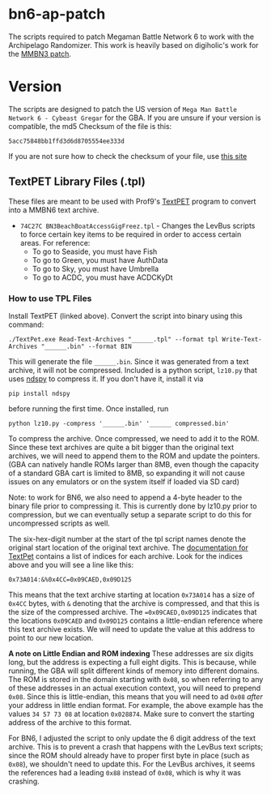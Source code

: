 # bn6-ap-patch
The scripts required to patch Megaman Battle Network 6 to work with the Archipelago Randomizer. This work is heavily based on digiholic's work for the [MMBN3 patch](https://github.com/digiholic/bn3-ap-patch).

# Version
The scripts are designed to patch the US version of `Mega Man Battle Network 6 - Cybeast Gregar` for the GBA. If you are unsure if your version is compatible, the md5 Checksum of the file is this:
```
5acc75848bb1ffd3d6d8705554ee333d
```
If you are not sure how to check the checksum of your file, use [this site](https://emn178.github.io/online-tools/md5_checksum.html)

## TextPET Library Files (.tpl)
These files are meant to be used with Prof9's [TextPET](https://github.com/Prof9/TextPet) program to convert into a MMBN6 text archive.

- `74C27C BN3BeachBoatAccessGigFreez.tpl` - Changes the LevBus scripts to force certain key items to be required in order to access certain areas. For reference:
  - To go to Seaside, you must have Fish
  - To go to Green, you must have AuthData
  - To go to Sky, you must have Umbrella
  - To go to ACDC, you must have ACDCKyDt
  
### How to use TPL Files
Install TextPET (linked above). Convert the script into binary using this command:
```
./TextPet.exe Read-Text-Archives "______.tpl" --format tpl Write-Text-Archives "______.bin" --format BIN
```
This will generate the file `______.bin`. Since it was generated from a text archive, it will not be compressed. Included is a python script, `lz10.py` that uses [ndspy](https://github.com/RoadrunnerWMC/ndspy) to compress it. If you don't have it, install it via
```
pip install ndspy
```
before running the first time. Once installed, run
```
python lz10.py -compress '______.bin' '______ compressed.bin'
```
To compress the archive. Once compressed, we need to add it to the ROM. Since these text archives are quite a bit bigger than the original text archives, we will need to append them to the ROM and update the pointers. (GBA can natively handle ROMs larger than 8MB, even though the capacity of a standard GBA cart is limited to 8MB, so expanding it will not cause issues on any emulators or on the system itself if loaded via SD card)

Note: to work for BN6, we also need to append a 4-byte header to the binary file prior to compressing it. This is currently done by lz10.py prior to compression, but we can eventually setup a separate script to do this for uncompressed scripts as well.

The six-hex-digit number at the start of the tpl script names denote the original start location of the original text archive. The [documentation for TextPet](https://github.com/Prof9/TextPet/blob/master/TextPet/indexes/mmbn6cg-us.tpi) contains a list of indices for each archive. Look for the indices above and you will see a line like this:
```
0x73A014:&%0x4CC=0x09CAED,0x09D125
```
This means that the text archive starting at location `0x73A014` has a size of `0x4CC` bytes, with `&` denoting that the archive is compressed, and that this is the size of the compressed archive. The `=0x09CAED,0x09D125` indicates that the locations `0x09CAED` and `0x09D125` contains a little-endian reference where this text archive exists. We will need to update the value at this address to point to our new location.

**A note on Little Endian and ROM indexing**
These addresses are six digits long, but the address is expecting a full eight digits. This is because, while running, the GBA will split different kinds of memory into different domains. The ROM is stored in the domain starting with `0x08`, so when referring to any of these addresses in an actual execution context, you will need to prepend `0x08`. Since this is little-endian, this means that you will need to ad `0x08` _after_ your address in little endian format. For example, the above example has the values `34 57 73 08` at location `0x028874`. Make sure to convert the starting address of the archive to this format.

For BN6, I adjusted the script to only update the 6 digit address of the text archive. This is to prevent a crash that happens with the LevBus text scripts; since the ROM should already have to proper first byte in place (such as `0x08`), we shouldn't need to update this. For the LevBus archives, it seems the references had a leading `0x88` instead of `0x08`, which is why it was crashing.